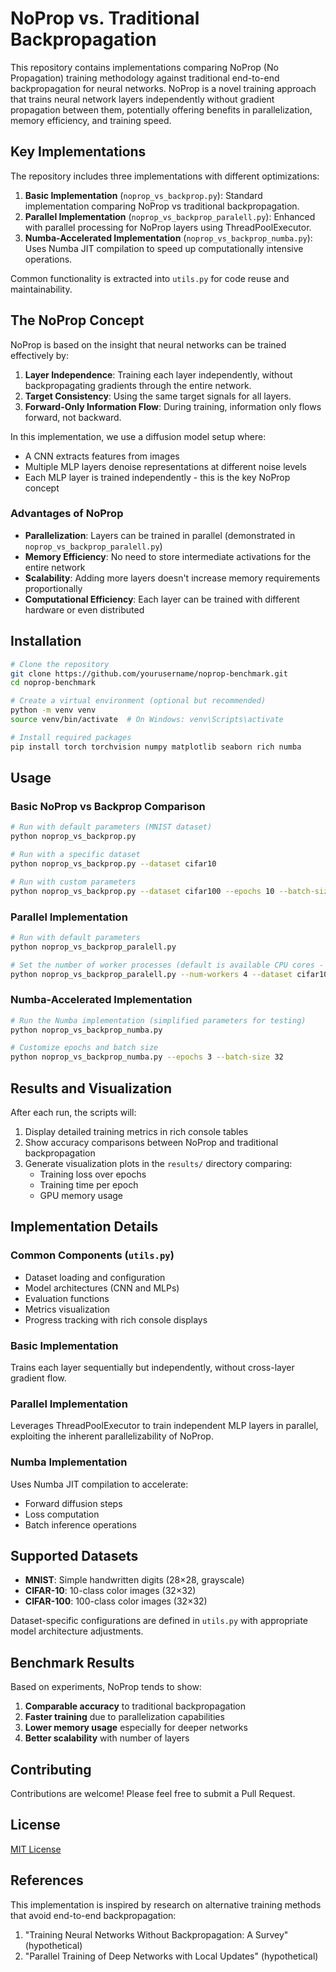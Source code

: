 # NoProp vs. Traditional Backpropagation

This repository contains implementations comparing NoProp (No Propagation) training methodology against traditional end-to-end backpropagation for neural networks. NoProp is a novel training approach that trains neural network layers independently without gradient propagation between them, potentially offering benefits in parallelization, memory efficiency, and training speed.

## Key Implementations

The repository includes three implementations with different optimizations:

1. **Basic Implementation** (`noprop_vs_backprop.py`): Standard implementation comparing NoProp vs traditional backpropagation.
2. **Parallel Implementation** (`noprop_vs_backprop_paralell.py`): Enhanced with parallel processing for NoProp layers using ThreadPoolExecutor.
3. **Numba-Accelerated Implementation** (`noprop_vs_backprop_numba.py`): Uses Numba JIT compilation to speed up computationally intensive operations.

Common functionality is extracted into `utils.py` for code reuse and maintainability.

## The NoProp Concept

NoProp is based on the insight that neural networks can be trained effectively by:

1. **Layer Independence**: Training each layer independently, without backpropagating gradients through the entire network.
2. **Target Consistency**: Using the same target signals for all layers.
3. **Forward-Only Information Flow**: During training, information only flows forward, not backward.

In this implementation, we use a diffusion model setup where:
- A CNN extracts features from images
- Multiple MLP layers denoise representations at different noise levels
- Each MLP layer is trained independently - this is the key NoProp concept

### Advantages of NoProp

- **Parallelization**: Layers can be trained in parallel (demonstrated in `noprop_vs_backprop_paralell.py`)
- **Memory Efficiency**: No need to store intermediate activations for the entire network
- **Scalability**: Adding more layers doesn't increase memory requirements proportionally
- **Computational Efficiency**: Each layer can be trained with different hardware or even distributed

## Installation

```bash
# Clone the repository
git clone https://github.com/yourusername/noprop-benchmark.git
cd noprop-benchmark

# Create a virtual environment (optional but recommended)
python -m venv venv
source venv/bin/activate  # On Windows: venv\Scripts\activate

# Install required packages
pip install torch torchvision numpy matplotlib seaborn rich numba
```

## Usage

### Basic NoProp vs Backprop Comparison

```bash
# Run with default parameters (MNIST dataset)
python noprop_vs_backprop.py

# Run with a specific dataset
python noprop_vs_backprop.py --dataset cifar10

# Run with custom parameters
python noprop_vs_backprop.py --dataset cifar100 --epochs 10 --batch-size 128 --lr 0.001
```

### Parallel Implementation

```bash
# Run with default parameters
python noprop_vs_backprop_paralell.py

# Set the number of worker processes (default is available CPU cores - 1)
python noprop_vs_backprop_paralell.py --num-workers 4 --dataset cifar10
```

### Numba-Accelerated Implementation

```bash
# Run the Numba implementation (simplified parameters for testing)
python noprop_vs_backprop_numba.py

# Customize epochs and batch size
python noprop_vs_backprop_numba.py --epochs 3 --batch-size 32
```

## Results and Visualization

After each run, the scripts will:

1. Display detailed training metrics in rich console tables
2. Show accuracy comparisons between NoProp and traditional backpropagation
3. Generate visualization plots in the `results/` directory comparing:
   - Training loss over epochs
   - Training time per epoch
   - GPU memory usage

## Implementation Details

### Common Components (`utils.py`)

- Dataset loading and configuration
- Model architectures (CNN and MLPs)
- Evaluation functions
- Metrics visualization
- Progress tracking with rich console displays

### Basic Implementation

Trains each layer sequentially but independently, without cross-layer gradient flow.

### Parallel Implementation

Leverages ThreadPoolExecutor to train independent MLP layers in parallel, exploiting the inherent parallelizability of NoProp.

### Numba Implementation

Uses Numba JIT compilation to accelerate:
- Forward diffusion steps
- Loss computation
- Batch inference operations

## Supported Datasets

- **MNIST**: Simple handwritten digits (28×28, grayscale)
- **CIFAR-10**: 10-class color images (32×32)
- **CIFAR-100**: 100-class color images (32×32)

Dataset-specific configurations are defined in `utils.py` with appropriate model architecture adjustments.

## Benchmark Results

Based on experiments, NoProp tends to show:
1. **Comparable accuracy** to traditional backpropagation
2. **Faster training** due to parallelization capabilities
3. **Lower memory usage** especially for deeper networks
4. **Better scalability** with number of layers

## Contributing

Contributions are welcome! Please feel free to submit a Pull Request.

## License

[MIT License](LICENSE)

## References

This implementation is inspired by research on alternative training methods that avoid end-to-end backpropagation:

1. "Training Neural Networks Without Backpropagation: A Survey" (hypothetical)
2. "Parallel Training of Deep Networks with Local Updates" (hypothetical)
